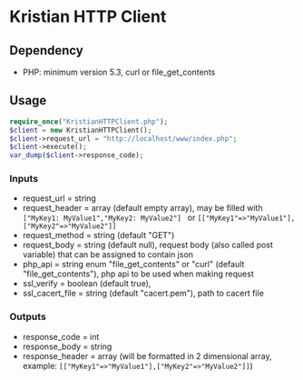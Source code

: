 # Kristian HTTP Client

## Dependency
- PHP: minimum version 5.3, curl or file_get_contents

## Usage
```php
require_once("KristianHTTPClient.php");
$client = new KristianHTTPClient();
$client->request_url = "http://localhost/www/index.php";
$client->execute();
var_dump($client->response_code);
```

### Inputs
- request_url = string
- request_header = array (default empty array),
    may be filled with ```["MyKey1: MyValue1","MyKey2: MyValue2"] ``` or ```[["MyKey1"=>"MyValue1"],["MyKey2"=>"MyValue2"]]```
- request_method = string (default "GET")
- request_body = string (default null), request body (also called post variable) that can be assigned to contain json
- php_api = string enum "file_get_contents" or "curl" (default "file_get_contents"), php api to be used when making request
- ssl_verify = boolean (default true),
- ssl_cacert_file = string (default "cacert.pem"), path to cacert file

### Outputs
- response_code = int
- response_body = string
- response_header = array (will be formatted in 2 dimensional array, example: ```[["MyKey1"=>"MyValue1"],["MyKey2"=>"MyValue2"]]```)
